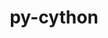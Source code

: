 ---
title: "py-cython"
layout: cache
categories: [package, v0.18.1]
meta: {"versions": ["0.29.30", "3.0.0a9"], "compilers": ["gcc@=7.3.1", "gcc@=7.5.0", "gcc@=8.4.0"], "oss": ["amzn2", "ubuntu18.04"], "platforms": ["linux"], "targets": ["aarch64", "graviton2", "x86_64", "x86_64_v3", "x86_64_v4"], "stacks": ["aws-ahug", "aws-ahug-aarch64", "aws-isc", "aws-isc-aarch64", "data-vis-sdk", "e4s", "radiuss", "root", "tutorial"], "num_specs": 11, "num_specs_by_stack": {"root": 11, "e4s": 3, "aws-ahug-aarch64": 2, "aws-isc-aarch64": 2, "tutorial": 1, "radiuss": 2, "aws-ahug": 2, "aws-isc": 2, "data-vis-sdk": 1}}
spec_details: [{"hash": "i5rgra554rnjavghnspebtio3edgu7fl", "compiler": "gcc@=7.5.0", "versions": ["0.29.30"], "os": "ubuntu18.04", "platform": "linux", "target": "x86_64", "variants": [], "stacks": ["root", "e4s"], "size": "-", "tarball": "https://binaries.spack.io/releases/v0.18.1/build_cache/linux-ubuntu18.04-x86_64/gcc-7.5.0/py-cython-0.29.30/linux-ubuntu18.04-x86_64-gcc-7.5.0-py-cython-0.29.30-i5rgra554rnjavghnspebtio3edgu7fl.spack"}, {"hash": "u66pnbfyasyzexoidx6gu7ck2lg74xtm", "compiler": "gcc@=7.3.1", "versions": ["0.29.30"], "os": "amzn2", "platform": "linux", "target": "aarch64", "variants": [], "stacks": ["root", "aws-ahug-aarch64", "aws-isc-aarch64"], "size": "-", "tarball": "https://binaries.spack.io/releases/v0.18.1/build_cache/linux-amzn2-aarch64/gcc-7.3.1/py-cython-0.29.30/linux-amzn2-aarch64-gcc-7.3.1-py-cython-0.29.30-u66pnbfyasyzexoidx6gu7ck2lg74xtm.spack"}, {"hash": "cknuzmmm3oddda5jl5ewicon3n37n64t", "compiler": "gcc@=7.5.0", "versions": ["3.0.0a9"], "os": "ubuntu18.04", "platform": "linux", "target": "x86_64", "variants": [], "stacks": ["root", "e4s"], "size": "-", "tarball": "https://binaries.spack.io/releases/v0.18.1/build_cache/linux-ubuntu18.04-x86_64/gcc-7.5.0/py-cython-3.0.0a9/linux-ubuntu18.04-x86_64-gcc-7.5.0-py-cython-3.0.0a9-cknuzmmm3oddda5jl5ewicon3n37n64t.spack"}, {"hash": "mcxeao43j3mfzzdu6nfnikq7pr7wycay", "compiler": "gcc@=7.3.1", "versions": ["0.29.30"], "os": "amzn2", "platform": "linux", "target": "graviton2", "variants": [], "stacks": ["root", "aws-ahug-aarch64", "aws-isc-aarch64"], "size": "-", "tarball": "https://binaries.spack.io/releases/v0.18.1/build_cache/linux-amzn2-graviton2/gcc-7.3.1/py-cython-0.29.30/linux-amzn2-graviton2-gcc-7.3.1-py-cython-0.29.30-mcxeao43j3mfzzdu6nfnikq7pr7wycay.spack"}, {"hash": "g4gq2y4ari6ls2cmtdyryj5xqd4bpeg4", "compiler": "gcc@=7.5.0", "versions": ["0.29.30"], "os": "ubuntu18.04", "platform": "linux", "target": "x86_64", "variants": [], "stacks": ["root", "e4s"], "size": "-", "tarball": "https://binaries.spack.io/releases/v0.18.1/build_cache/linux-ubuntu18.04-x86_64/gcc-7.5.0/py-cython-0.29.30/linux-ubuntu18.04-x86_64-gcc-7.5.0-py-cython-0.29.30-g4gq2y4ari6ls2cmtdyryj5xqd4bpeg4.spack"}, {"hash": "rn54ymrfa7uvl3kclyrka4mg255ui2tp", "compiler": "gcc@=8.4.0", "versions": ["0.29.30"], "os": "ubuntu18.04", "platform": "linux", "target": "x86_64", "variants": [], "stacks": ["tutorial", "root"], "size": "-", "tarball": "https://binaries.spack.io/releases/v0.18.1/build_cache/linux-ubuntu18.04-x86_64/gcc-8.4.0/py-cython-0.29.30/linux-ubuntu18.04-x86_64-gcc-8.4.0-py-cython-0.29.30-rn54ymrfa7uvl3kclyrka4mg255ui2tp.spack"}, {"hash": "qqzk5phg3cnqkfxsj2kl52rs656awxmp", "compiler": "gcc@=7.5.0", "versions": ["0.29.30"], "os": "ubuntu18.04", "platform": "linux", "target": "x86_64", "variants": [], "stacks": ["root", "radiuss"], "size": "-", "tarball": "https://binaries.spack.io/releases/v0.18.1/build_cache/linux-ubuntu18.04-x86_64/gcc-7.5.0/py-cython-0.29.30/linux-ubuntu18.04-x86_64-gcc-7.5.0-py-cython-0.29.30-qqzk5phg3cnqkfxsj2kl52rs656awxmp.spack"}, {"hash": "kv3dkif6dwhbpji45wvovevoevkv2zkg", "compiler": "gcc@=7.3.1", "versions": ["0.29.30"], "os": "amzn2", "platform": "linux", "target": "x86_64_v3", "variants": [], "stacks": ["root", "aws-ahug", "aws-isc"], "size": "-", "tarball": "https://binaries.spack.io/releases/v0.18.1/build_cache/linux-amzn2-x86_64_v3/gcc-7.3.1/py-cython-0.29.30/linux-amzn2-x86_64_v3-gcc-7.3.1-py-cython-0.29.30-kv3dkif6dwhbpji45wvovevoevkv2zkg.spack"}, {"hash": "j6ear5tmigl2po2wldummkre5bf4bdjw", "compiler": "gcc@=7.5.0", "versions": ["0.29.30"], "os": "ubuntu18.04", "platform": "linux", "target": "x86_64", "variants": [], "stacks": ["root", "data-vis-sdk"], "size": "-", "tarball": "https://binaries.spack.io/releases/v0.18.1/build_cache/linux-ubuntu18.04-x86_64/gcc-7.5.0/py-cython-0.29.30/linux-ubuntu18.04-x86_64-gcc-7.5.0-py-cython-0.29.30-j6ear5tmigl2po2wldummkre5bf4bdjw.spack"}, {"hash": "plagyayegtlaff252bktn6trj5zh5h7a", "compiler": "gcc@=7.5.0", "versions": ["0.29.30"], "os": "ubuntu18.04", "platform": "linux", "target": "x86_64", "variants": [], "stacks": ["root", "radiuss"], "size": "-", "tarball": "https://binaries.spack.io/releases/v0.18.1/build_cache/linux-ubuntu18.04-x86_64/gcc-7.5.0/py-cython-0.29.30/linux-ubuntu18.04-x86_64-gcc-7.5.0-py-cython-0.29.30-plagyayegtlaff252bktn6trj5zh5h7a.spack"}, {"hash": "snocxfh3ml5jtxchwlagfqroa4hoydsy", "compiler": "gcc@=7.3.1", "versions": ["0.29.30"], "os": "amzn2", "platform": "linux", "target": "x86_64_v4", "variants": [], "stacks": ["root", "aws-ahug", "aws-isc"], "size": "-", "tarball": "https://binaries.spack.io/releases/v0.18.1/build_cache/linux-amzn2-x86_64_v4/gcc-7.3.1/py-cython-0.29.30/linux-amzn2-x86_64_v4-gcc-7.3.1-py-cython-0.29.30-snocxfh3ml5jtxchwlagfqroa4hoydsy.spack"}]
---